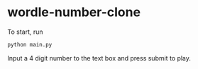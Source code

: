 # wordle-number-clone

To start, run
```bash
python main.py
```

Input a 4 digit number to the text box and press submit to play.